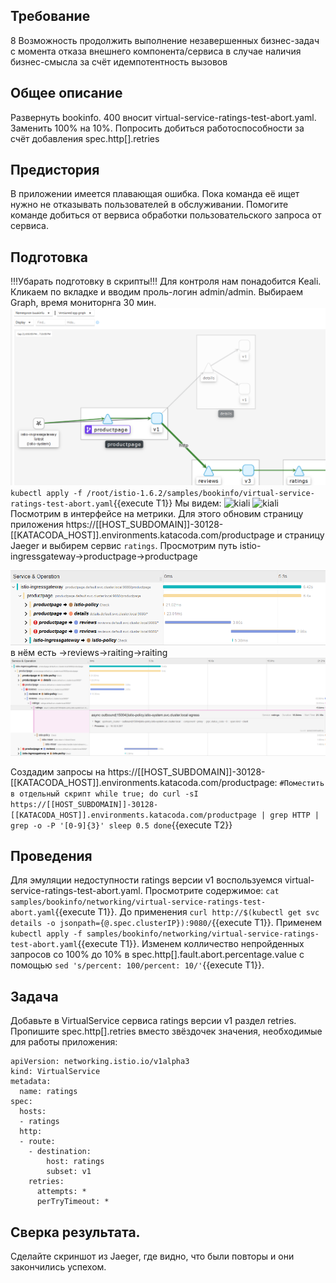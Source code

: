 ## Требование
8 Возможность продолжить выполнение незавершенных бизнес-задач с момента отказа внешнего компонента/сервиса в случае наличия бизнес-смысла за счёт идемпотентность вызовов
## Общее описание 
Развернуть bookinfo. 400 вносит virtual-service-ratings-test-abort.yaml. Заменить 100% на 10%. Попросить добиться работоспособности за счёт добавления spec.http[].retries
## Предистория
В приложении имеется плавающая ошибка. Пока команда её ищет нужно не отказывать пользователей в обслуживании. Помогите команде добиться от вервиса обработки пользовательского запроса от сервиса.
## Подготовка
!!!Убарать подготовку в скрипты!!!
Для контроля нам понадобится Keali. Кликаем по вкладке и вводим проль-логин admin/admin. Выбираем Graph, время мониторнга 30 мин.
![kiali](https://github.com/ESSch/katacoda-scenarios/raw/master/hello-world/assets/Kiali_review.png)
`kubectl apply -f /root/istio-1.6.2/samples/bookinfo/virtual-service-ratings-test-abort.yaml`{{execute T1}}
Мы видем:
![kiali](https://github.com/ESSch/katacoda-scenarios/raw/master/hello-world/assets/Kiali_abort_reviews.png)
![kiali](https://github.com/ESSch/katacoda-scenarios/raw/master/hello-world/assets/Kiali_abort_raiting.png)
Посмотрим в интерфейсе на метрики. Для этого обновим страницу приложения https://[[HOST_SUBDOMAIN]]-30128-[[KATACODA_HOST]].environments.katacoda.com/productpage и страницу Jaeger и выбирем сервис `ratings`. Просмотрим путь istio-ingressgateway->productpage->productpage

![jaeger-reviews](https://github.com/ESSch/katacoda-scenarios/raw/master/hello-world/assets/jaeger-reviews.png)
в нём есть ->reviews->raiting->raiting
![jaeger-reviews](https://github.com/ESSch/katacoda-scenarios/raw/master/hello-world/assets/jaeger-reviews2.png)

Создадим запросы на https://[[HOST_SUBDOMAIN]]-30128-[[KATACODA_HOST]].environments.katacoda.com/productpage:
``
#Поместить в отдельный скрипт
while true; do
  curl -sI https://[[HOST_SUBDOMAIN]]-30128-[[KATACODA_HOST]].environments.katacoda.com/productpage | grep HTTP | grep -o -P '[0-9]{3}'
  sleep 0.5
done
``{{execute T2}}

## Проведения
Для эмуляции недоступности ratings версии v1 воспользуемся virtual-service-ratings-test-abort.yaml. Просмотрите содержимое:
``cat samples/bookinfo/networking/virtual-service-ratings-test-abort.yaml``{{execute T1}}. До применения ``curl http://$(kubectl get svc details -o jsonpath={@.spec.clusterIP}):9080/``{{execute T1}}. Применем ``kubectl apply -f samples/bookinfo/networking/virtual-service-ratings-test-abort.yaml``{{execute T1}}. Изменем колличество непройденных запросов со 100% до 10% в spec.http[].fault.abort.percentage.value с помощью ``sed 's/percent: 100/percent: 10/'``{{execute T1}}.

## Задача
Добавьте в VirtualService сервиса ratings версии v1 раздел retries.
Пропишите spec.http[].retries вместо звёздочек значения, необходимые для работы приложения:
```
apiVersion: networking.istio.io/v1alpha3
kind: VirtualService
metadata:
  name: ratings
spec:
  hosts:
  - ratings
  http:
  - route:
    - destination:
        host: ratings
        subset: v1
    retries:
      attempts: *
      perTryTimeout: *
```
## Сверка результата.
Сделайте скриншот из Jaeger, где видно, что были повторы и они закончились успехом.
